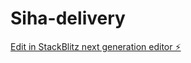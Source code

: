 # Siha-delivery

[Edit in StackBlitz next generation editor ⚡️](https://stackblitz.com/~/github.com/abs222/Siha-delivery)